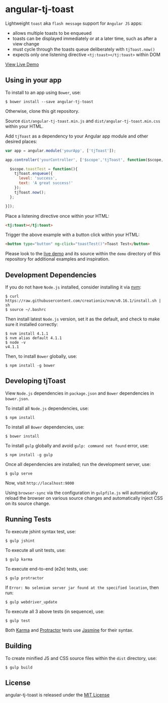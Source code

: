 angular-tj-toast
=========

Lightweight `toast` aka `flash message` support for `Angular JS` apps:
* allows multiple toasts to be enqueued
* toasts can be displayed immediately or at a later time, such as after a view change
* must cycle through the toasts queue deliberately with `tjToast.now()`
* expects only one listening directive `<tj:toast></tj:toast>` within DOM

<a href="https://brinkt.github.io/angular-tj-toast/" target="_blank">View Live Demo</a>

Using in your app
-------------
To install to an app using `Bower`, use:

    $ bower install --save angular-tj-toast

Otherwise, clone this git repository.

Source `dist/angular-tj-toast.min.js` and `dist/angular-tj-toast.min.css` within your HTML.

Add `tjToast` as a dependency to your Angular app module and other desired places:
```javascript
var app = angular.module('yourApp', ['tjToast']);

app.controller('yourController', ['$scope','tjToast', function($scope, tjToast) {

  $scope.toastTest = function(){
    tjToast.enqueue({
      level: 'success',
      text: 'A great success!'
    });
    tjToast.now();
  };

}]);
```

Place a listening directive once within your HTML:
```html
<tj:toast></tj:toast>
```

Trigger the above example with a button click within your HTML:
```html
<button type="button" ng-click="toastTest()">Toast Test</button>
```

Please look to the <a href="https://brinkt.github.io/angular-tj-toast/" target="_blank">live demo</a> and its source
within the `demo` directory of this repository for additional examples and inspiration.

Development Dependencies
-------------
If you do not have `Node.js` installed, consider installing it via
<a href="https://github.com/creationix/nvm" target="_blank">nvm</a>:

    $ curl https://raw.githubusercontent.com/creationix/nvm/v0.16.1/install.sh | sh
    $ source ~/.bashrc

Then install latest `Node.js` version, set it as the default, and check to make sure it installed correctly:

    $ nvm install 4.1.1
    $ nvm alias default 4.1.1
    $ node -v
    v4.1.1

Then, to install `Bower` globally, use:

    $ npm install -g bower

Developing tjToast
-------------
View `Node.js` dependencies in `package.json` and `Bower` dependencies in `bower.json`.

To install all `Node.js` dependencies, use:

    $ npm install

To install all `Bower` dependencies, use:

    $ bower install

To install `gulp` globally and avoid `gulp: command not found` error, use:

    $ npm install -g gulp

Once all dependencies are installed; run the development server, use:

    $ gulp serve

Now, visit `http://localhost:9000`

Using `browser-sync` via the configuration in `gulpfile.js` will automatically
reload the browser on various source changes and automatically inject CSS on its source change.

Running Tests
-------------
To execute jshint syntax test, use:

    $ gulp jshint

To execute all unit tests, use:

    $ gulp karma

To execute end-to-end (e2e) tests, use:

    $ gulp protractor

If `Error: No selenium server jar found at the specified location`, then run:

    $ gulp webdriver_update

To execute all 3 above tests (in sequence), use:

    $ gulp test

Both <a href="https://github.com/karma-runner/karma" target="_blank">Karma</a> and
<a href="https://github.com/angular/protractor" target="_blank">Protractor</a> tests use
<a href="http://jasmine.github.io/2.0/introduction.html" target="_blank">Jasmine</a> for their syntax.

Building
-------------
To create minified JS and CSS source files within the `dist` directory, use:

    $ gulp build

License
-------------
angular-tj-toast is released under the [MIT License](https://github.com/brinkt/angular-tj-toast/blob/master/LICENSE)


